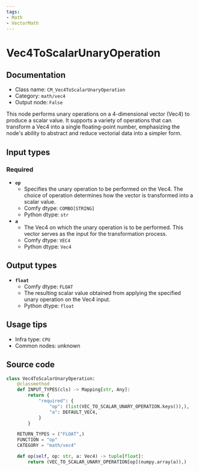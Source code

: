 ```yaml
---
tags:
- Math
- VectorMath
---
```


# Vec4ToScalarUnaryOperation
## Documentation
- Class name: `CM_Vec4ToScalarUnaryOperation`
- Category: `math/vec4`
- Output node: `False`

This node performs unary operations on a 4-dimensional vector (Vec4) to produce a scalar value. It supports a variety of operations that can transform a Vec4 into a single floating-point number, emphasizing the node's ability to abstract and reduce vectorial data into a simpler form.
## Input types
### Required
- **`op`**
    - Specifies the unary operation to be performed on the Vec4. The choice of operation determines how the vector is transformed into a scalar value.
    - Comfy dtype: `COMBO[STRING]`
    - Python dtype: `str`
- **`a`**
    - The Vec4 on which the unary operation is to be performed. This vector serves as the input for the transformation process.
    - Comfy dtype: `VEC4`
    - Python dtype: `Vec4`
## Output types
- **`float`**
    - Comfy dtype: `FLOAT`
    - The resulting scalar value obtained from applying the specified unary operation on the Vec4 input.
    - Python dtype: `float`
## Usage tips
- Infra type: `CPU`
- Common nodes: unknown


## Source code
```python
class Vec4ToScalarUnaryOperation:
    @classmethod
    def INPUT_TYPES(cls) -> Mapping[str, Any]:
        return {
            "required": {
                "op": (list(VEC_TO_SCALAR_UNARY_OPERATION.keys()),),
                "a": DEFAULT_VEC4,
            }
        }

    RETURN_TYPES = ("FLOAT",)
    FUNCTION = "op"
    CATEGORY = "math/vec4"

    def op(self, op: str, a: Vec4) -> tuple[float]:
        return (VEC_TO_SCALAR_UNARY_OPERATION[op](numpy.array(a)),)

```
